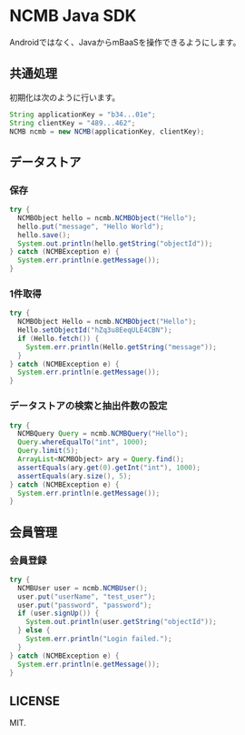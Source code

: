 # NCMB Java SDK

Androidではなく、JavaからmBaaSを操作できるようにします。

## 共通処理

初期化は次のように行います。

```java
String applicationKey = "b34...01e";
String clientKey = "489...462";
NCMB ncmb = new NCMB(applicationKey, clientKey);
```

## データストア

### 保存

```java
try {
  NCMBObject hello = ncmb.NCMBObject("Hello");
  hello.put("message", "Hello World");
  hello.save();
  System.out.println(hello.getString("objectId"));
} catch (NCMBException e) {
  System.err.println(e.getMessage());
}
```

### 1件取得

```java
try {
  NCMBObject Hello = ncmb.NCMBObject("Hello");
  Hello.setObjectId("hZq3u8EeqULE4CBN");
  if (Hello.fetch()) {
    System.err.println(Hello.getString("message"));
  }
} catch (NCMBException e) {
  System.err.println(e.getMessage());
}
```

### データストアの検索と抽出件数の設定

```java
try {
  NCMBQuery Query = ncmb.NCMBQuery("Hello");
  Query.whereEqualTo("int", 1000);
  Query.limit(5);
  ArrayList<NCMBObject> ary = Query.find();
  assertEquals(ary.get(0).getInt("int"), 1000);
  assertEquals(ary.size(), 5);
} catch (NCMBException e) {
  System.err.println(e.getMessage());
}
```

## 会員管理

### 会員登録

```java
try {
  NCMBUser user = ncmb.NCMBUser();
  user.put("userName", "test_user");
  user.put("password", "password");
  if (user.signUp()) {
    System.out.println(user.getString("objectId"));
  } else {
    System.err.println("Login failed.");
  }
} catch (NCMBException e) {
  System.err.println(e.getMessage());
}
```

## LICENSE

MIT.
